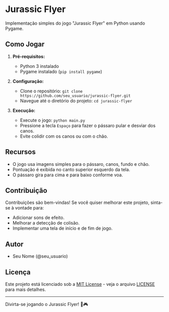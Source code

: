 # Jurassic Flyer

Implementação simples do jogo "Jurassic Flyer" em Python usando Pygame.

## Como Jogar

1. **Pré-requisitos:**
   - Python 3 instalado
   - Pygame instalado (`pip install pygame`)

2. **Configuração:**
   - Clone o repositório: `git clone https://github.com/seu_usuario/jurassic-flyer.git`
   - Navegue até o diretório do projeto: `cd jurassic-flyer`

3. **Execução:**
   - Execute o jogo: `python main.py`
   - Pressione a tecla `Espaço` para fazer o pássaro pular e desviar dos canos.
   - Evite colidir com os canos ou com o chão.

## Recursos

- O jogo usa imagens simples para o pássaro, canos, fundo e chão.
- Pontuação é exibida no canto superior esquerdo da tela.
- O pássaro gira para cima e para baixo conforme voa.

## Contribuição

Contribuições são bem-vindas! Se você quiser melhorar este projeto, sinta-se à vontade para:

- Adicionar sons de efeito.
- Melhorar a detecção de colisão.
- Implementar uma tela de início e de fim de jogo.

## Autor

- Seu Nome (@seu_usuario)

## Licença

Este projeto está licenciado sob a [MIT License](https://opensource.org/licenses/MIT) - veja o arquivo [LICENSE](LICENSE) para mais detalhes.

---

Divirta-se jogando o Jurassic Flyer! 🦕🎮

